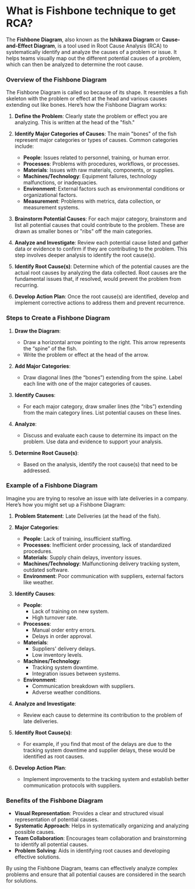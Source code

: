 # What is Fishbone technique to get RCA?

The **Fishbone Diagram**, also known as the **Ishikawa Diagram** or **Cause-and-Effect Diagram**, is a tool used in Root Cause Analysis (RCA) to systematically identify and analyze the causes of a problem or issue. It helps teams visually map out the different potential causes of a problem, which can then be analyzed to determine the root cause.

### Overview of the Fishbone Diagram

The Fishbone Diagram is called so because of its shape. It resembles a fish skeleton with the problem or effect at the head and various causes extending out like bones. Here’s how the Fishbone Diagram works:

1. **Define the Problem**: Clearly state the problem or effect you are analyzing. This is written at the head of the "fish."

2. **Identify Major Categories of Causes**: The main "bones" of the fish represent major categories or types of causes. Common categories include:
   - **People**: Issues related to personnel, training, or human error.
   - **Processes**: Problems with procedures, workflows, or processes.
   - **Materials**: Issues with raw materials, components, or supplies.
   - **Machines/Technology**: Equipment failures, technology malfunctions, or inadequacies.
   - **Environment**: External factors such as environmental conditions or organizational factors.
   - **Measurement**: Problems with metrics, data collection, or measurement systems.

3. **Brainstorm Potential Causes**: For each major category, brainstorm and list all potential causes that could contribute to the problem. These are drawn as smaller bones or "ribs" off the main categories.

4. **Analyze and Investigate**: Review each potential cause listed and gather data or evidence to confirm if they are contributing to the problem. This step involves deeper analysis to identify the root cause(s).

5. **Identify Root Cause(s)**: Determine which of the potential causes are the actual root causes by analyzing the data collected. Root causes are the fundamental issues that, if resolved, would prevent the problem from recurring.

6. **Develop Action Plan**: Once the root cause(s) are identified, develop and implement corrective actions to address them and prevent recurrence.

### Steps to Create a Fishbone Diagram

1. **Draw the Diagram**:
   - Draw a horizontal arrow pointing to the right. This arrow represents the “spine” of the fish.
   - Write the problem or effect at the head of the arrow.

2. **Add Major Categories**:
   - Draw diagonal lines (the “bones”) extending from the spine. Label each line with one of the major categories of causes.

3. **Identify Causes**:
   - For each major category, draw smaller lines (the “ribs”) extending from the main category lines. List potential causes on these lines.

4. **Analyze**:
   - Discuss and evaluate each cause to determine its impact on the problem. Use data and evidence to support your analysis.

5. **Determine Root Cause(s)**:
   - Based on the analysis, identify the root cause(s) that need to be addressed.

### Example of a Fishbone Diagram

Imagine you are trying to resolve an issue with late deliveries in a company. Here’s how you might set up a Fishbone Diagram:

1. **Problem Statement**: Late Deliveries (at the head of the fish).

2. **Major Categories**:
   - **People**: Lack of training, insufficient staffing.
   - **Processes**: Inefficient order processing, lack of standardized procedures.
   - **Materials**: Supply chain delays, inventory issues.
   - **Machines/Technology**: Malfunctioning delivery tracking system, outdated software.
   - **Environment**: Poor communication with suppliers, external factors like weather.

3. **Identify Causes**:
   - **People**: 
     - Lack of training on new system.
     - High turnover rate.
   - **Processes**:
     - Manual order entry errors.
     - Delays in order approval.
   - **Materials**:
     - Suppliers' delivery delays.
     - Low inventory levels.
   - **Machines/Technology**:
     - Tracking system downtime.
     - Integration issues between systems.
   - **Environment**:
     - Communication breakdown with suppliers.
     - Adverse weather conditions.

4. **Analyze and Investigate**:
   - Review each cause to determine its contribution to the problem of late deliveries.

5. **Identify Root Cause(s)**:
   - For example, if you find that most of the delays are due to the tracking system downtime and supplier delays, these would be identified as root causes.

6. **Develop Action Plan**:
   - Implement improvements to the tracking system and establish better communication protocols with suppliers.

### Benefits of the Fishbone Diagram

- **Visual Representation**: Provides a clear and structured visual representation of potential causes.
- **Systematic Approach**: Helps in systematically organizing and analyzing possible causes.
- **Team Collaboration**: Encourages team collaboration and brainstorming to identify all potential causes.
- **Problem Solving**: Aids in identifying root causes and developing effective solutions.

By using the Fishbone Diagram, teams can effectively analyze complex problems and ensure that all potential causes are considered in the search for solutions.
